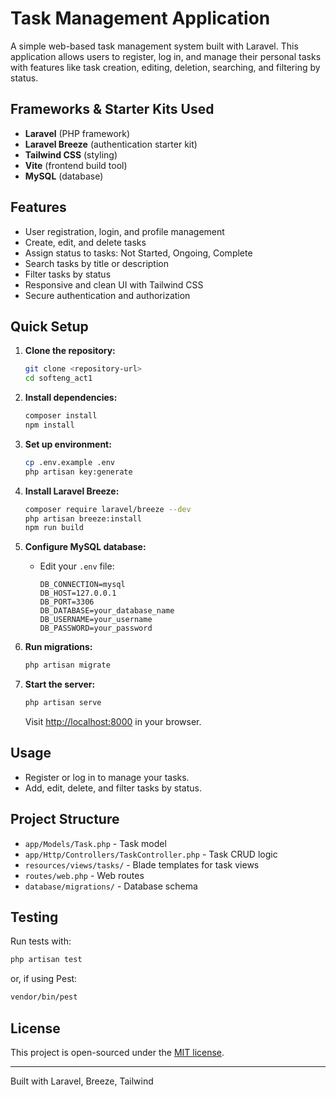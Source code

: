 # Task Management Application

A simple web-based task management system built with Laravel. This application allows users to register, log in, and manage their personal tasks with features like task creation, editing, deletion, searching, and filtering by status.

## Frameworks & Starter Kits Used

- **Laravel** (PHP framework)
- **Laravel Breeze** (authentication starter kit)
- **Tailwind CSS** (styling)
- **Vite** (frontend build tool)
- **MySQL** (database)

## Features

- User registration, login, and profile management
- Create, edit, and delete tasks
- Assign status to tasks: Not Started, Ongoing, Complete
- Search tasks by title or description
- Filter tasks by status
- Responsive and clean UI with Tailwind CSS
- Secure authentication and authorization

## Quick Setup

1. **Clone the repository:**
   ```sh
   git clone <repository-url>
   cd softeng_act1
   ```

2. **Install dependencies:**
   ```sh
   composer install
   npm install
   ```

3. **Set up environment:**
   ```sh
   cp .env.example .env
   php artisan key:generate
   ```

4. **Install Laravel Breeze:**
   ```sh
   composer require laravel/breeze --dev
   php artisan breeze:install
   npm run build
   ```

5. **Configure MySQL database:**
   - Edit your `.env` file:
     ```
     DB_CONNECTION=mysql
     DB_HOST=127.0.0.1
     DB_PORT=3306
     DB_DATABASE=your_database_name
     DB_USERNAME=your_username
     DB_PASSWORD=your_password
     ```

6. **Run migrations:**
   ```sh
   php artisan migrate
   ```

7. **Start the server:**
   ```sh
   php artisan serve
   ```
   Visit [http://localhost:8000](http://localhost:8000) in your browser.

## Usage

- Register or log in to manage your tasks.
- Add, edit, delete, and filter tasks by status.

## Project Structure

- `app/Models/Task.php` - Task model
- `app/Http/Controllers/TaskController.php` - Task CRUD logic
- `resources/views/tasks/` - Blade templates for task views
- `routes/web.php` - Web routes
- `database/migrations/` - Database schema

## Testing

Run tests with:
```sh
php artisan test
```
or, if using Pest:
```sh
vendor/bin/pest
```

## License

This project is open-sourced under the [MIT license](LICENSE).

---

Built with Laravel, Breeze, Tailwind